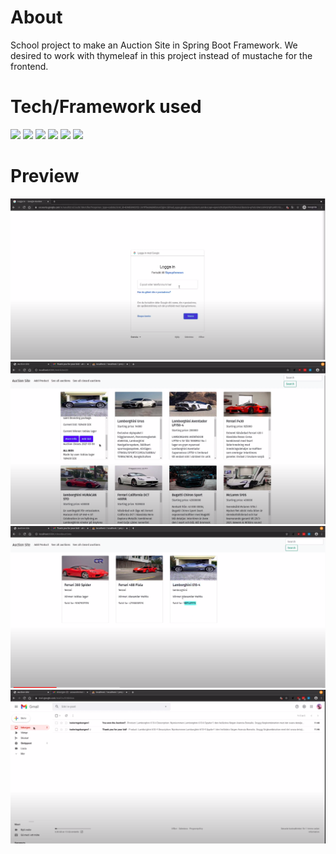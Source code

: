 


# About
  School project to make an Auction Site in Spring Boot Framework. We desired to work with thymeleaf in this project instead of mustache for the frontend.


# Tech/Framework used
![](https://img.shields.io/badge/CODE-JAVA-informational?style=flat&logo=Java&logoColor=white&color=2bbc8a)
![](https://img.shields.io/badge/DATABASE-SQL-informational?style=flat&logo=MySQL&logoColor=white&color=2bbc8a)
![](https://img.shields.io/badge/FRONTEND-THYMELEAF-informational?style=flat&logo=THYMELEAF&logoColor=white&color=2bbc8a)
![](https://img.shields.io/badge/SECURITY-OAUTH2.0-informational?style=flat&logo=<LOGO_NAME>&logoColor=white&color=2bbc8a)
![](https://img.shields.io/badge/<WORD_ON_LEFT>-<WORD_ON_RIGHT>-informational?style=flat&logo=<LOGO_NAME>&logoColor=white&color=2bbc8a)
![](https://img.shields.io/badge/<WORD_ON_LEFT>-<WORD_ON_RIGHT>-informational?style=flat&logo=<LOGO_NAME>&logoColor=white&color=2bbc8a)





  

# Preview

<img src="pictures_for_github/1.png">
<img src="pictures_for_github/2.png">
<img src="pictures_for_github/3.png">
<img src="pictures_for_github/4.png">

